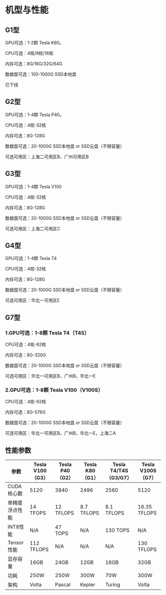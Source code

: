 # 机型与性能



## G1型

GPU可选：1-2颗 Tesla K80。

CPU可选：4核/8核/16核

内存可选：8G/16G/32G/64G

数据盘可选：100-1000G SSD本地盘 

已下线

## G2型

GPU可选：1-4颗 Tesla P40。

CPU可选：4核-32核

内存可选：8G-128G

数据盘可选：20-1000G SSD本地盘 or SSD云盘（不限容量）

可选可用区：上海二可用区B，广州可用区B

## G3型

GPU可选：1-4颗 Tesla V100

CPU可选：4核-32核

内存可选：8G-128G

数据盘可选：20-1000G SSD本地盘 or SSD云盘（不限容量）

可选可用区：上海二可用区C

## G4型

GPU可选：1-4颗 Tesla T4

CPU可选：4核-32核

内存可选：8G-128G

数据盘可选：20-1000G SSD本地盘 or SSD云盘（不限容量）

可选可用区：华北一可用区E

## G7型

### 1.GPU可选：1-8颗 Tesla T4（T4S）

CPU可选：4核-92核

内存可选：8G-320G

数据盘可选：20-1000G SSD本地盘 or SSD云盘（不限容量）

可选可用区：华北一可用区B，广州B，华北一E

### 2.GPU可选：1-8颗 Tesla V100（V100S）

CPU可选：4核-92核

内存可选：8G-576G

数据盘可选：20-1000G SSD本地盘 or SSD云盘（不限容量）

可选可用区：华北一可用区B，广州B，华北一E，上海二A

## 性能参数

| 参数 | Tesla V100（G3） | Tesla P40（G2） | Tesla K80（G1） | Tesla T4/T4S（G3/G7）| Tesla V100S（G7）|
| ---- | ---------------- | --------------- | --------------- | --------------- | --------------- |
| CUDA核心数 | 5120 | 3840 | 2496 | 2560 | 5120 |
| 单精度浮点性能  | 14 TFOPS | 12 TFLOPS | 8.7 TFLOPS | 8.1 TFLOPS | 16.35 TFLOPS |
| INT8性能 | N/A | 47 TOPS | N/A | 130 TOPS | N/A |
| Tensor性能 | 112 TFLOPS | N/A | N/A | N/A | 130 TFLOPS | 
| 显存容量 | 16GB | 24GB | 12GB | 16GB | 32GB |
| 功耗 | 250W | 250W | 300W | 70W | 300W |
| 架构 | Volta | Pascal | Kepler | Turing | Volta|

